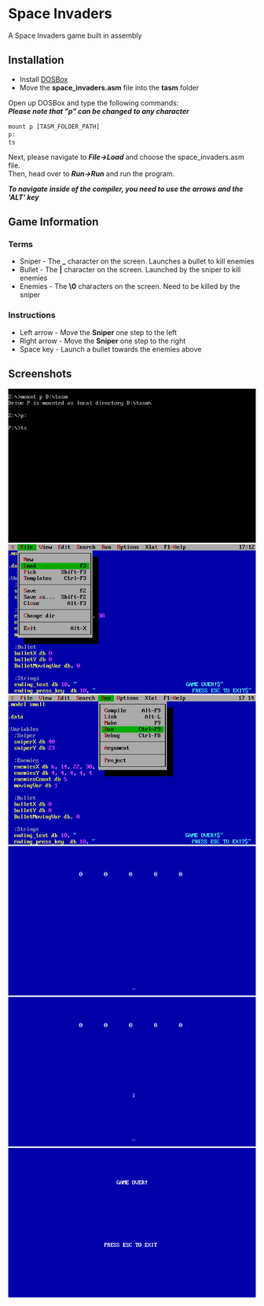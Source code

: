 # Space Invaders
A Space Invaders game built in assembly

## Installation
- Install [DOSBox](https://www.dosbox.com/download.php?main=1)
- Move the **space_invaders.asm** file into the **tasm** folder

Open up DOSBox and type the following commands:  
**_Please note that "p" can be changed to any character_**  
```
mount p [TASM_FOLDER_PATH]
p:  
ts  
```
Next, please navigate to ***File->Load*** and choose the space_invaders.asm file.  
Then, head over to ***Run->Run*** and run the program.  

**_To navigate inside of the compiler, you need to use the arrows and the 'ALT' key_**  

## Game Information
### Terms
- Sniper - The **\_** character on the screen. Launches a bullet to kill enemies
- Bullet - The **\|** character on the screen. Launched by the sniper to kill enemies
- Enemies - The **\0** characters on the screen. Need to be killed by the sniper

### Instructions
- Left arrow - Move the **Sniper** one step to the left
- Right arrow - Move the **Sniper** one step to the right
- Space key - Launch a bullet towards the enemies above

## Screenshots
![DOSBox](./screenshots/DOSBox_setup.png)
![TASMLoad](./screenshots/TASM_load.png)
![TASMRun](./screenshots/TASM_run.png)
![GameScreen](./screenshots/game_screen.png)
![ShootingScreen](./screenshots/shooting_screen.png)
![GameOver](./screenshots/game_over.png)
